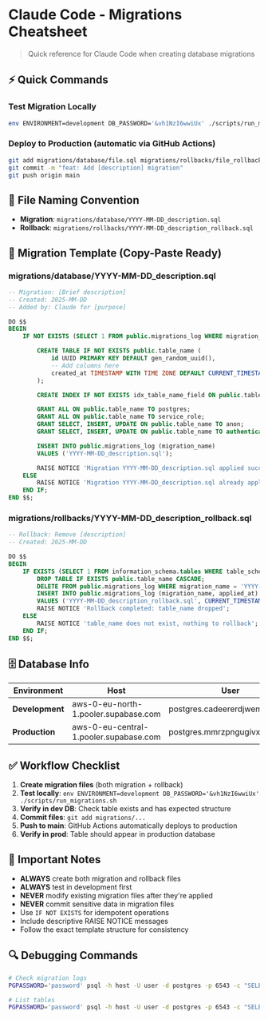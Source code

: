 # Claude Code - Migrations Cheatsheet

> Quick reference for Claude Code when creating database migrations

## ⚡ Quick Commands

### Test Migration Locally
```bash
env ENVIRONMENT=development DB_PASSWORD='&vh1NzI6wwiUx' ./scripts/run_migrations.sh
```

### Deploy to Production (automatic via GitHub Actions)
```bash
git add migrations/database/file.sql migrations/rollbacks/file_rollback.sql
git commit -m "feat: Add [description] migration"
git push origin main
```

## 📁 File Naming Convention
- **Migration**: `migrations/database/YYYY-MM-DD_description.sql`
- **Rollback**: `migrations/rollbacks/YYYY-MM-DD_description_rollback.sql`

## 🔧 Migration Template (Copy-Paste Ready)

### migrations/database/YYYY-MM-DD_description.sql
```sql
-- Migration: [Brief description]
-- Created: 2025-MM-DD
-- Added by: Claude for [purpose]

DO $$
BEGIN
    IF NOT EXISTS (SELECT 1 FROM public.migrations_log WHERE migration_name = 'YYYY-MM-DD_description.sql') THEN

        CREATE TABLE IF NOT EXISTS public.table_name (
            id UUID PRIMARY KEY DEFAULT gen_random_uuid(),
            -- Add columns here
            created_at TIMESTAMP WITH TIME ZONE DEFAULT CURRENT_TIMESTAMP
        );

        CREATE INDEX IF NOT EXISTS idx_table_name_field ON public.table_name(field);

        GRANT ALL ON public.table_name TO postgres;
        GRANT ALL ON public.table_name TO service_role;
        GRANT SELECT, INSERT, UPDATE ON public.table_name TO anon;
        GRANT SELECT, INSERT, UPDATE ON public.table_name TO authenticated;

        INSERT INTO public.migrations_log (migration_name)
        VALUES ('YYYY-MM-DD_description.sql');

        RAISE NOTICE 'Migration YYYY-MM-DD_description.sql applied successfully';
    ELSE
        RAISE NOTICE 'Migration YYYY-MM-DD_description.sql already applied, skipping';
    END IF;
END $$;
```

### migrations/rollbacks/YYYY-MM-DD_description_rollback.sql
```sql
-- Rollback: Remove [description]
-- Created: 2025-MM-DD

DO $$
BEGIN
    IF EXISTS (SELECT 1 FROM information_schema.tables WHERE table_schema = 'public' AND table_name = 'table_name') THEN
        DROP TABLE IF EXISTS public.table_name CASCADE;
        DELETE FROM public.migrations_log WHERE migration_name = 'YYYY-MM-DD_description.sql';
        INSERT INTO public.migrations_log (migration_name, applied_at)
        VALUES ('YYYY-MM-DD_description_rollback.sql', CURRENT_TIMESTAMP);
        RAISE NOTICE 'Rollback completed: table_name dropped';
    ELSE
        RAISE NOTICE 'table_name does not exist, nothing to rollback';
    END IF;
END $$;
```

## 🗄️ Database Info

| Environment | Host | User | Password | Port |
|------------|------|------|----------|------|
| **Development** | aws-0-eu-north-1.pooler.supabase.com | postgres.cadeererdjwemspkeriq | `&vh1NzI6wwiUx` | 6543 |
| **Production** | aws-0-eu-central-1.pooler.supabase.com | postgres.mmrzpngugivxoapjiovb | `xuoO4|LSaaGX5` | 6543 |

## ✅ Workflow Checklist

1. **Create migration files** (both migration + rollback)
2. **Test locally**: `env ENVIRONMENT=development DB_PASSWORD='&vh1NzI6wwiUx' ./scripts/run_migrations.sh`
3. **Verify in dev DB**: Check table exists and has expected structure
4. **Commit files**: `git add migrations/...`
5. **Push to main**: GitHub Actions automatically deploys to production
6. **Verify in prod**: Table should appear in production database

## 🚨 Important Notes

- **ALWAYS** create both migration and rollback files
- **ALWAYS** test in development first
- **NEVER** modify existing migration files after they're applied
- **NEVER** commit sensitive data in migration files
- Use `IF NOT EXISTS` for idempotent operations
- Include descriptive RAISE NOTICE messages
- Follow the exact template structure for consistency

## 🔍 Debugging Commands

```bash
# Check migration logs
PGPASSWORD='password' psql -h host -U user -d postgres -p 6543 -c "SELECT migration_name, applied_at FROM public.migrations_log ORDER BY applied_at DESC LIMIT 10;"

# List tables
PGPASSWORD='password' psql -h host -U user -d postgres -p 6543 -c "SELECT table_name FROM information_schema.tables WHERE table_schema = 'public';"
```